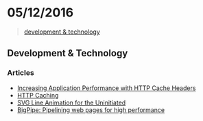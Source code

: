 # 05/12/2016

> [development & technology](#development--technology)


## Development & Technology

### Articles
- [Increasing Application Performance with HTTP Cache Headers](https://devcenter.heroku.com/articles/increasing-application-performance-with-http-cache-headers)
- [HTTP Caching](https://developers.google.com/web/fundamentals/performance/optimizing-content-efficiency/http-caching)
- [SVG Line Animation for the Uninitiated](https://medium.com/bitmatica-lab/svg-line-animation-for-the-uninitiated-5a65d91c6044#.mqpyxihuj)
- [BigPipe: Pipelining web pages for high performance](https://www.facebook.com/notes/facebook-engineering/bigpipe-pipelining-web-pages-for-high-performance/389414033919)